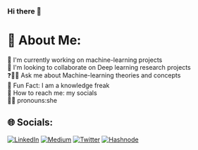 ### Hi there 👋

# 💫 About Me:
💼 I'm currently working on machine-learning projects<br>🔬 I'm looking to collaborate on Deep learning research projects<br>❓🙋‍♀️ Ask me about Machine-learning theories and concepts<br>🤪 Fun Fact: I am a knowledge freak<br>👋 How to reach me: my socials<br>🙋‍♀️ pronouns:she


## 🌐 Socials:
[![LinkedIn](https://img.shields.io/badge/LinkedIn-%230077B5.svg?logo=linkedin&logoColor=white)](https://linkedin.com/in/chisom-chibuike) [![Medium](https://img.shields.io/badge/Medium-12100E?logo=medium&logoColor=white)](https://medium.com/@chisomchibuike) [![Twitter](https://img.shields.io/badge/Twitter-%231DA1F2.svg?logo=Twitter&logoColor=white)](https://twitter.com/chisomchibuike_) [![Hashnode](https://img.shields.io/badge/Medium-12100E?logo=medium&logoColor=red)](https://chisomchibuike.hashnode.dev/)





